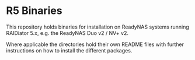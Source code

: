 # R5 Binaries

This repository holds binaries for installation on ReadyNAS systems
running RAIDiator 5.x, e.g. the ReadyNAS Duo v2 / NV+ v2.

Where applicable the directories hold their own README files with
further instructions on how to install the different packages.

